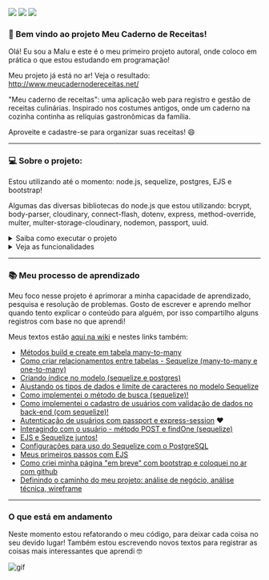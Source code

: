 <p align="left">
  <img src="https://img.shields.io/github/deployments/malufell/meu-caderno-de-receitas/meu-caderno-de-receitas"/>
  <img src="https://img.shields.io/github/issues/malufell/meu-caderno-de-receitas?style=flat-square"/>
  <img src="https://img.shields.io/github/last-commit/malufell/meu-caderno-de-receitas"/>
</p>

### :wave: Bem vindo ao projeto Meu Caderno de Receitas! 

Olá! Eu sou a Malu e este é o meu primeiro projeto autoral, onde coloco em prática o que estou estudando em programação!

Meu projeto já está no ar! Veja o resultado: http://www.meucadernodereceitas.net/

"Meu caderno de receitas": uma aplicação web para registro e gestão de receitas culinárias. Inspirado nos costumes antigos, onde um caderno na cozinha continha as relíquias gastronômicas da família. 

Aproveite e cadastre-se para organizar suas receitas! :smile:

---

### :computer: Sobre o projeto:

Estou utilizando até o momento: node.js, sequelize, postgres, EJS e bootstrap!

Algumas das diversas bibliotecas do node.js que estou utilizando: bcrypt, body-parser, cloudinary, connect-flash, dotenv, express, method-override, multer, multer-storage-cloudinary, nodemon, passport, uuid.

<details>
<summary>Saiba como executar o projeto</summary>

<br>

Como pré-requisito, é necessário ter o [Node.js](https://nodejs.org/en/) e o [Postgres](https://www.postgresql.org/) instalados no PC.

1. No terminal, clonar o projeto: `git clone https://github.com/malufell/meu-caderno-de-receitas.git`
2. Entrar na pasta do projeto: `cd meu-caderno-de-receitas`
3. Instalar as dependências: `npm install`
4. Configurar o postgres: no arquivo `config.json` da pasta "config" é necessário atualizar as informações abaixo conforme o postgres instalado no seu PC
```javascript
{
  "development": {
    "username": "postgres",
    "password": "admin",
    "database": "tutorial",
    "host": "127.0.0.1",
    "dialect": "postgres"
  }
}
```
5. Rodar a migração do Sequelize para criar as tabelas no banco de dados: `npx sequelize-cli db:migrate`
6. Rodar a aplicação: `npm start`

</details>

<details>
<summary>Veja as funcionalidades</summary>
<br>

- Usuário realiza um cadastro com e-mail e senha e é redirecionado para a página de Login (a senha é criptografada antes de ser armazenada no banco de dados );
- Ao passar pelo processo de autenticação, o usuário é redirecionado para página com o seu Caderno de Receitas, onde visualiza os cards com o nome e a imagem das receitas cadastradas;
- Na página do Caderno de Receitas é possível ordenar as informações de diferentes formas: data de inclusão, data de atualização e ordem alfabética. Também há um campo de busca, que localiza as receitas pelo nome e é possível filtrar por categoria!
- É possível cadastrar uma nova receita através de duas formas:
  - a mais simples: através de até duas fotos do texto da receita (para os casos onde o usuário possui receitas anotadas e/ou um caderno físico e deseja backup);
  - preenchendo um formulário, que além das informações da receita (lista de ingredientes, modo de preparo, dicas) permite a inclusão de até duas imagens e a inclusão de link do youtube com o vídeo da receita;
  - ambas as formas de cadastro permitem a seleção de categorias para receita, ex.: lowcarb, vegetariana, doce, salgado, FIT e etc. Além disso, apenas nome e categoria são informações obrigatórias para um cadastro.
- Ao visualizar uma receita cadastrada, é possível assistir ao vídeo do youtube caso tenha sido cadastrado, junto com as demais informações inseridas pelo usuário;
- O usuário também pode realizar a edição e exclusão da receita;
- As informações são privadas, portanto somente o próprio usuário visualiza as suas receitas.

<br>
:pushpin: Ah! tenho várias ideias para deixar este projeto ainda mais legal e completo! A lista do que ainda vou implementar pode ser visualizada nas issues aqui do meu repositório :) 

</details>

---

### :books: Meu processo de aprendizado

Meu foco nesse projeto é aprimorar a minha capacidade de aprendizado, pesquisa e resolução de problemas. Gosto de escrever e aprendo melhor quando tento explicar o conteúdo para alguém, por isso compartilho alguns registros com base no que aprendi!

Meus textos estão [aqui na wiki](https://github.com/malufell/meu-caderno-de-receitas/wiki) e nestes links também:

- [Métodos build e create em tabela many-to-many](https://github.com/malufell/meu-caderno-de-receitas/wiki/d.-Create-em-tabela-many-to-many,-com-upload-de-imagem-e-inclus%C3%A3o-de-v%C3%ADdeo-do-youtube)
- [Como criar relacionamentos entre tabelas - Sequelize (many-to-many e one-to-many)](https://github.com/malufell/meu-caderno-de-receitas/wiki/c.-Tabelas-com-relacionamentos-many-to-many-e-one-to-many)
- [Criando índice no modelo (sequelize e postgres)](https://github.com/malufell/meu-caderno-de-receitas/wiki/b.-Criando-%C3%ADndice-no-modelo-(sequelize-e-postgres))
- [Ajustando os tipos de dados e limite de caracteres no modelo Sequelize](https://github.com/malufell/meu-caderno-de-receitas/wiki/a.-Atualizando-um-modelo-Sequelize)
- [Como implementei o método de busca (sequelize)!](https://github.com/malufell/meu-caderno-de-receitas/wiki/9.-Implementando-o-m%C3%A9todo-de-busca) 
- [Como implementei o cadastro de usuários com validação de dados no back-end (com sequelize)!](https://github.com/malufell/meu-caderno-de-receitas/wiki/8.-Cadastro-de-usu%C3%A1rios-com-valida%C3%A7%C3%A3o-de-dados-no-back-end)
- [Autenticação de usuários com passport e express-session](https://github.com/malufell/autenticacao-com-passport-express-session) :heart: 
- [Interagindo com o usuário - método POST e findOne (sequelize)](https://github.com/malufell/meu-caderno-de-receitas/wiki/6.-Interagindo-com-o-usu%C3%A1rio,-POST-e-findOne)
- [EJS e Sequelize juntos!](https://github.com/malufell/meu-caderno-de-receitas/wiki/5.-EJS-e-Sequelize-juntos)
- [Configurações para uso do Sequelize com o PostgreSQL](https://github.com/malufell/meu-caderno-de-receitas/wiki/4.-Sequelize-com-PostgreSQL)
- [Meus primeiros passos com EJS](https://github.com/malufell/meu-caderno-de-receitas/wiki/3.-Primeiros-passos-com-EJS)
- [Como criei minha página "em breve" com bootstrap e coloquei no ar com github](https://github.com/malufell/meu-caderno-de-receitas/wiki/2.-Cria%C3%A7%C3%A3o-da-p%C3%A1gina-tempor%C3%A1ria-%22em-breve%22)
- [Definindo o caminho do meu projeto: análise de negócio, análise técnica, wireframe](https://github.com/malufell/meu-caderno-de-receitas/wiki/1.-Definindo-o-caminho)

---

### O que está em andamento

Neste momento estou refatorando o meu código, para deixar cada coisa no seu devido lugar! Também estou escrevendo novos textos para registrar as coisas mais interessantes que aprendi :nerd_face:

![gif](https://media.giphy.com/media/10FwycrnAkpshW/giphy.gif)
